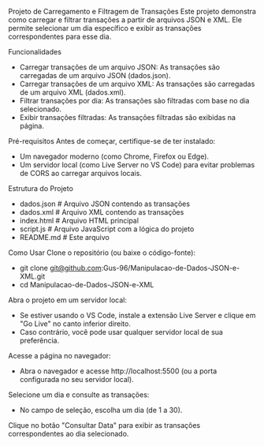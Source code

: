 Projeto de Carregamento e Filtragem de Transações
Este projeto demonstra como carregar e filtrar transações a partir de arquivos JSON e XML. Ele permite selecionar um dia específico e exibir as transações correspondentes para esse dia.

Funcionalidades
- Carregar transações de um arquivo JSON: As transações são carregadas de um arquivo JSON (dados.json).
- Carregar transações de um arquivo XML: As transações são carregadas de um arquivo XML (dados.xml).
- Filtrar transações por dia: As transações são filtradas com base no dia selecionado.
- Exibir transações filtradas: As transações filtradas são exibidas na página.

Pré-requisitos
Antes de começar, certifique-se de ter instalado:
- Um navegador moderno (como Chrome, Firefox ou Edge).
- Um servidor local (como Live Server no VS Code) para evitar problemas de CORS ao carregar arquivos locais.

Estrutura do Projeto
- dados.json          # Arquivo JSON contendo as transações
- dados.xml           # Arquivo XML contendo as transações
- index.html          # Arquivo HTML principal
- script.js           # Arquivo JavaScript com a lógica do projeto
- README.md           # Este arquivo

Como Usar
Clone o repositório (ou baixe o código-fonte):
- git clone git@github.com:Gus-96/Manipulacao-de-Dados-JSON-e-XML.git
- cd Manipulacao-de-Dados-JSON-e-XML

Abra o projeto em um servidor local:
- Se estiver usando o VS Code, instale a extensão Live Server e clique em "Go Live" no canto inferior direito.
- Caso contrário, você pode usar qualquer servidor local de sua preferência.

Acesse a página no navegador:
- Abra o navegador e acesse http://localhost:5500 (ou a porta configurada no seu servidor local).

Selecione um dia e consulte as transações:
- No campo de seleção, escolha um dia (de 1 a 30).

Clique no botão "Consultar Data" para exibir as transações correspondentes ao dia selecionado.
